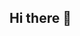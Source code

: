 ## Hi there 👋

<!--
**maduekwechi/maduekwechi** is a ✨ _special_ ✨ repository because its `README.md` (this file) appears on your GitHub profile.

Here are some ideas to get you started:

- 🔭 I’m currently working on self-projects to show employers
- 🌱 I’m currently learning GitHub, SQL
- 😄 Pronouns: she/her
-->
